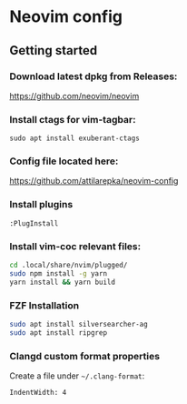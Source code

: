 # Neovim config



## Getting started

### Download latest dpkg from Releases:

https://github.com/neovim/neovim

### Install ctags for vim-tagbar:

`sudo apt install exuberant-ctags`

### Config file located here:

https://github.com/attilarepka/neovim-config

### Install plugins

`:PlugInstall`

### Install vim-coc relevant files:

``` bash
cd .local/share/nvim/plugged/
sudo npm install -g yarn
yarn install && yarn build
```

### FZF Installation

``` bash
sudo apt install silversearcher-ag
sudo apt install ripgrep
```

### Clangd custom format properties

Create a file under `~/.clang-format`:

``` bash
IndentWidth: 4
```
